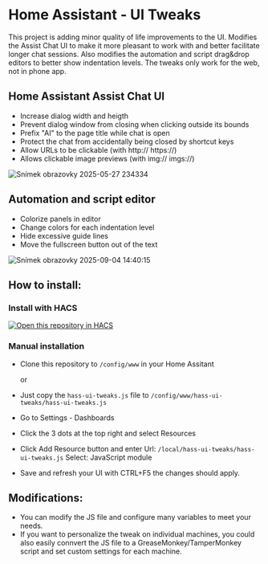 # Home Assistant - UI Tweaks
This project is adding minor quality of life improvements to the UI. Modifies the Assist Chat UI to make it more pleasant to work with and better facilitate longer chat sessions. Also modifies the automation and script drag&drop editors to better show indentation levels. The tweaks only work for the web, not in phone app.

## Home Assistant Assist Chat UI

- Increase dialog width and heigth
- Prevent dialog window from closing when clicking outside its bounds
- Prefix "AI" to the page title while chat is open
- Protect the chat from accidentally being closed by shortcut keys
- Allow URLs to be clickable (with http:// https://)
- Allows clickable image previews (with img:// imgs://)

![Snímek obrazovky 2025-05-27 234334](https://github.com/user-attachments/assets/8e66ba58-32b5-49c4-b032-a8b8fd7d8ac7)

## Automation and script editor

- Colorize panels in editor
- Change colors for each indentation level
- Hide excessive guide lines
- Move the fullscreen button out of the text

![Snímek obrazovky 2025-09-04 14:40:15](https://github.com/user-attachments/assets/37956466-431c-42df-ab9a-e239653a89b9)


## How to install:

### Install with HACS

[![Open this repository in HACS](https://my.home-assistant.io/badges/hacs_repository.svg)](https://my.home-assistant.io/redirect/hacs_repository/?owner=niker&repository=hass-ui-tweaks&category=plugin)


### Manual installation
- Clone this repository to `/config/www` in your Home Assitant

	or
	
- Just copy the `hass-ui-tweaks.js` file to `/config/www/hass-ui-tweaks/hass-ui-tweaks.js`

- Go to Settings - Dashboards
- Click the 3 dots at the top right and select Resources
- Click Add Resource button and enter
Url: `/local/hass-ui-tweaks/hass-ui-tweaks.js`
Select: JavaScript module
- Save and refresh your UI with CTRL+F5 the changes should apply.

## Modifications:
- You can modify the JS file and configure many variables to meet your needs.
- If you want to personalize the tweak on individual machines, you could also easily connvert the JS file to a GreaseMonkey/TamperMonkey script and set custom settings for each machine.

